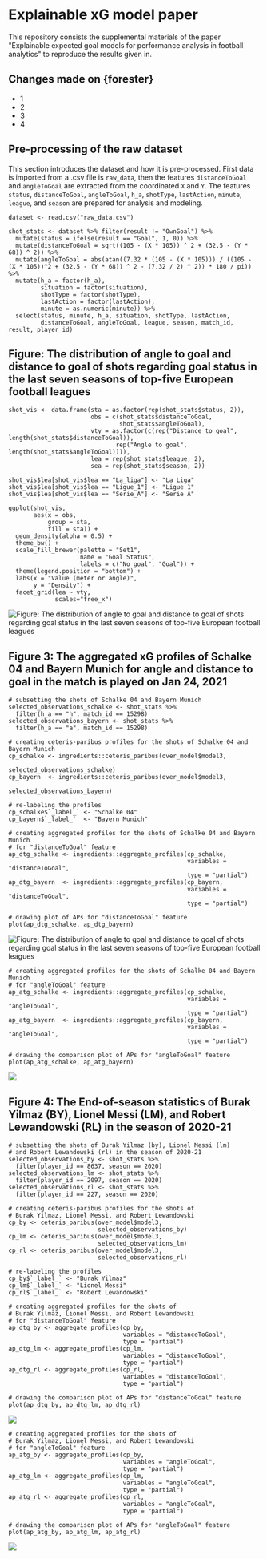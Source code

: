 # Explainable xG model paper

This repository consists the supplemental materials of the paper "Explainable expected goal models for performance analysis in football analytics" to reproduce the results given in.


## Changes made on {forester}

* 1
* 2
* 3
* 4

## Pre-processing of the raw dataset

This section introduces the dataset and how it is pre-processed. First data is imported from a .csv file is `raw_data`, then the features `distanceToGoal` and `angleToGoal` are extracted from the coordinated `X` and `Y`. The features `status`, `distanceToGoal`, `angleToGoal`, `h_a`, `shotType`, `lastAction`, `minute`, `league`, and `season` are prepared for analysis and modeling.

```
dataset <- read.csv("raw_data.csv")

shot_stats <- dataset %>% filter(result != "OwnGoal") %>%
  mutate(status = ifelse(result == "Goal", 1, 0)) %>%
  mutate(distanceToGoal = sqrt((105 - (X * 105)) ^ 2 + (32.5 - (Y * 68)) ^ 2)) %>%
  mutate(angleToGoal = abs(atan((7.32 * (105 - (X * 105))) / ((105 - (X * 105))^2 + (32.5 - (Y * 68)) ^ 2 - (7.32 / 2) ^ 2)) * 180 / pi)) %>%
  mutate(h_a = factor(h_a),
         situation = factor(situation),
         shotType = factor(shotType),
         lastAction = factor(lastAction),
         minute = as.numeric(minute)) %>%
  select(status, minute, h_a, situation, shotType, lastAction, 
         distanceToGoal, angleToGoal, league, season, match_id, result, player_id)
```

## Figure: The distribution of angle to goal and distance to goal of shots regarding goal status in the last seven seasons of top-five European football leagues

```
shot_vis <- data.frame(sta = as.factor(rep(shot_stats$status, 2)),
                       obs = c(shot_stats$distanceToGoal, 
                               shot_stats$angleToGoal),
                       vty = as.factor(c(rep("Distance to goal", length(shot_stats$distanceToGoal)),
                              rep("Angle to goal", length(shot_stats$angleToGoal)))),
                       lea = rep(shot_stats$league, 2),
                       sea = rep(shot_stats$season, 2))

shot_vis$lea[shot_vis$lea == "La_liga"] <- "La Liga"
shot_vis$lea[shot_vis$lea == "Ligue_1"] <- "Ligue 1"
shot_vis$lea[shot_vis$lea == "Serie_A"] <- "Serie A"

ggplot(shot_vis, 
       aes(x = obs, 
           group = sta, 
           fill = sta)) + 
  geom_density(alpha = 0.5) + 
  theme_bw() + 
  scale_fill_brewer(palette = "Set1",
                    name = "Goal Status", 
                    labels = c("No goal", "Goal")) + 
  theme(legend.position = "bottom") +
  labs(x = "Value (meter or angle)",
       y = "Density") + 
  facet_grid(lea ~ vty, 
             scales="free_x") 
```

![Figure: The distribution of angle to goal and distance to goal of shots regarding goal status in the last seven seasons of top-five European football leagues](https://github.com/mcavs/Explainable_xG_model_paper/blob/main/Plots/shot_dist.png)


## Figure 3: The aggregated xG profiles of Schalke 04 and Bayern Munich for angle and distance to goal in the match is played on Jan 24, 2021

```{r}
# subsetting the shots of Schalke 04 and Bayern Munich
selected_observations_schalke <- shot_stats %>%
  filter(h_a == "h", match_id == 15298)
selected_observations_bayern <- shot_stats %>%
  filter(h_a == "a", match_id == 15298)

# creating ceteris-paribus profiles for the shots of Schalke 04 and Bayern Munich
cp_schalke <- ingredients::ceteris_paribus(over_model$model3,
                                           selected_observations_schalke)
cp_bayern  <- ingredients::ceteris_paribus(over_model$model3,
                                           selected_observations_bayern)

# re-labeling the profiles
cp_schalke$`_label_` <- "Schalke 04"
cp_bayern$`_label_`  <- "Bayern Munich"

# creating aggregated profiles for the shots of Schalke 04 and Bayern Munich
# for "distanceToGoal" feature
ap_dtg_schalke <- ingredients::aggregate_profiles(cp_schalke,
                                                  variables = "distanceToGoal",
                                                  type = "partial")
ap_dtg_bayern  <- ingredients::aggregate_profiles(cp_bayern,
                                                  variables = "distanceToGoal",
                                                  type = "partial")

# drawing plot of APs for "distanceToGoal" feature
plot(ap_dtg_schalke, ap_dtg_bayern)
```

![Figure: The distribution of angle to goal and distance to goal of shots regarding goal status in the last seven seasons of top-five European football leagues](https://github.com/mcavs/Explainable_xG_model_paper/blob/main/Plots/dtg.png)

```{r}
# creating aggregated profiles for the shots of Schalke 04 and Bayern Munich
# for "angleToGoal" feature
ap_atg_schalke <- ingredients::aggregate_profiles(cp_schalke,
                                                  variables = "angleToGoal",
                                                  type = "partial")
ap_atg_bayern  <- ingredients::aggregate_profiles(cp_bayern,
                                                  variables = "angleToGoal",
                                                  type = "partial")

# drawing the comparison plot of APs for "angleToGoal" feature
plot(ap_atg_schalke, ap_atg_bayern)
```

![](https://github.com/mcavs/Explainable_xG_model_paper/blob/main/Plots/atg.png)


## Figure 4: The End-of-season statistics of Burak Yilmaz (BY), Lionel Messi (LM), and Robert Lewandowski (RL) in the season of 2020-21

```{r}
# subsetting the shots of Burak Yilmaz (by), Lionel Messi (lm) 
# and Robert Lewandowski (rl) in the season of 2020-21
selected_observations_by <- shot_stats %>%
  filter(player_id == 8637, season == 2020)
selected_observations_lm <- shot_stats %>%
  filter(player_id == 2097, season == 2020)
selected_observations_rl <- shot_stats %>%
  filter(player_id == 227, season == 2020)

# creating ceteris-paribus profiles for the shots of 
# Burak Yilmaz, Lionel Messi, and Robert Lewandowski
cp_by <- ceteris_paribus(over_model$model3,
                         selected_observations_by)
cp_lm <- ceteris_paribus(over_model$model3,
                         selected_observations_lm)
cp_rl <- ceteris_paribus(over_model$model3,
                         selected_observations_rl)

# re-labeling the profiles
cp_by$`_label_` <- "Burak Yilmaz"
cp_lm$`_label_` <- "Lionel Messi"
cp_rl$`_label_` <- "Robert Lewandowski"

# creating aggregated profiles for the shots of 
# Burak Yilmaz, Lionel Messi, and Robert Lewandowski
# for "distanceToGoal" feature
ap_dtg_by <- aggregate_profiles(cp_by,
                                variables = "distanceToGoal",
                                type = "partial")
ap_dtg_lm <- aggregate_profiles(cp_lm,
                                variables = "distanceToGoal",
                                type = "partial")
ap_dtg_rl <- aggregate_profiles(cp_rl,
                                variables = "distanceToGoal",
                                type = "partial")

# drawing the comparison plot of APs for "distanceToGoal" feature
plot(ap_dtg_by, ap_dtg_lm, ap_dtg_rl)
```

![](https://github.com/mcavs/Explainable_xG_model_paper/blob/main/Plots/player_dtg.png)

```{r}
# creating aggregated profiles for the shots of 
# Burak Yilmaz, Lionel Messi, and Robert Lewandowski
# for "angleToGoal" feature
ap_atg_by <- aggregate_profiles(cp_by,
                                variables = "angleToGoal",
                                type = "partial")
ap_atg_lm <- aggregate_profiles(cp_lm,
                                variables = "angleToGoal",
                                type = "partial")
ap_atg_rl <- aggregate_profiles(cp_rl,
                                variables = "angleToGoal",
                                type = "partial")

# drawing the comparison plot of APs for "angleToGoal" feature
plot(ap_atg_by, ap_atg_lm, ap_atg_rl)
```

![](https://github.com/mcavs/Explainable_xG_model_paper/blob/main/Plots/player_atg.png)
